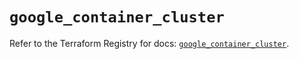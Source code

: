 # `google_container_cluster`

Refer to the Terraform Registry for docs: [`google_container_cluster`](https://registry.terraform.io/providers/hashicorp/google-beta/5.24.0/docs/resources/google_container_cluster).
